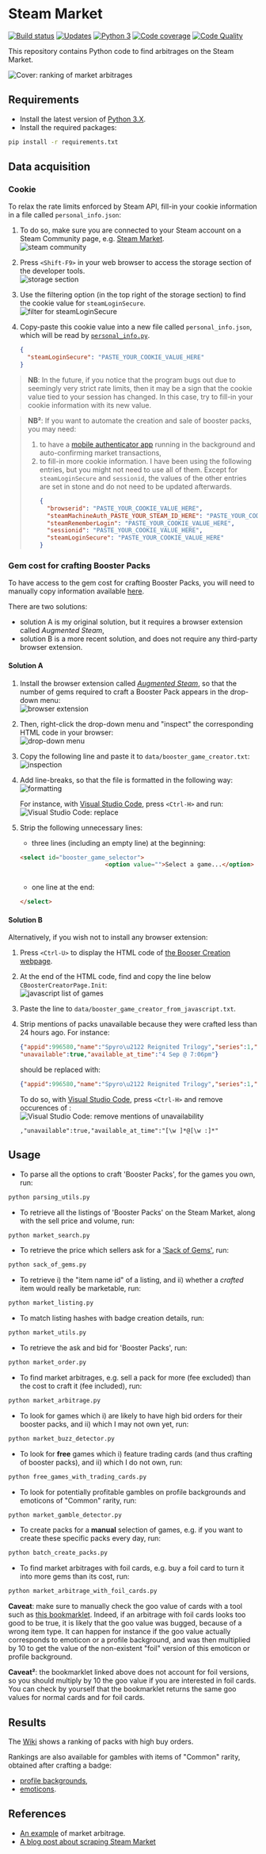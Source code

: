 # Steam Market


[![Build status][build-image]][build]
[![Updates][dependency-image]][pyup]
[![Python 3][python3-image]][pyup]
[![Code coverage][codecov-image]][codecov]
[![Code Quality][codacy-image]][codacy]

This repository contains Python code to find arbitrages on the Steam Market.

![Cover: ranking of market arbitrages](https://github.com/woctezuma/steam-market/wiki/img/rBxZxHX.png)

## Requirements

-   Install the latest version of [Python 3.X](https://www.python.org/downloads/).
-   Install the required packages:

```bash
pip install -r requirements.txt
```

## Data acquisition

### Cookie

To relax the rate limits enforced by Steam API, fill-in your cookie information in a file called `personal_info.json`:

1. To do so, make sure you are connected to your Steam account on a Steam Community page, e.g. [Steam Market](https://steamcommunity.com/market/).<br/> 
  ![steam community](https://github.com/woctezuma/steam-market/wiki/img/K0P9Uxu.png)

2. Press `<Shift-F9>` in your web browser to access the storage section of the developer tools.<br/>
  ![storage section](https://github.com/woctezuma/steam-market/wiki/img/xGfyU7r.png)
    
3. Use the filtering option (in the top right of the storage section) to find the cookie value for `steamLoginSecure`.<br/>
  ![filter for steamLoginSecure](https://github.com/woctezuma/steam-market/wiki/img/YhlPlUy.png)    
    
4. Copy-paste this cookie value into a new file called `personal_info.json`, which will be read by [`personal_info.py`](personal_info.py).<br/>
    ```json
    {
      "steamLoginSecure": "PASTE_YOUR_COOKIE_VALUE_HERE"
    }  
    ```

> **NB**: In the future, if you notice that the program bugs out due to seemingly very strict rate limits, then it may
be a sign that the cookie value tied to your session has changed.
In this case, try to fill-in your cookie information with its new value.

> **NB²**: If you want to automate the creation and sale of booster packs, you may need:
> 1. to have a [mobile authenticator app](https://github.com/Jessecar96/SteamDesktopAuthenticator) running in the background and auto-confirming market transactions,
> 2. to fill-in more cookie information.
I have been using the following entries, but you might not need to use all of them. Except for `steamLoginSecure` and `sessionid`, the values of the other entries are set in stone and do not need to be updated afterwards.
>    ```json
>    {
>      "browserid": "PASTE_YOUR_COOKIE_VALUE_HERE",
>      "steamMachineAuth_PASTE_YOUR_STEAM_ID_HERE": "PASTE_YOUR_COOKIE_VALUE_HERE",
>      "steamRememberLogin": "PASTE_YOUR_COOKIE_VALUE_HERE",
>      "sessionid": "PASTE_YOUR_COOKIE_VALUE_HERE",
>      "steamLoginSecure": "PASTE_YOUR_COOKIE_VALUE_HERE"
>    }
>    ```

### Gem cost for crafting Booster Packs

To have access to the gem cost for crafting Booster Packs, you will need to manually copy information available [here](https://steamcommunity.com/tradingcards/boostercreator/).

There are two solutions:
-   solution A is my original solution, but it requires a browser extension called *Augmented Steam*,
-   solution B is a more recent solution, and does not require any third-party browser extension.

#### Solution A
 
1. Install the browser extension called [*Augmented Steam*](https://es.isthereanydeal.com/), so that the number of gems required to craft a Booster Pack appears in the drop-down menu:<br/>
![browser extension](https://github.com/woctezuma/steam-market/wiki/img/0eovMPR.png)    

2. Then, right-click the drop-down menu and "inspect" the corresponding HTML code in your browser:<br/>
![drop-down menu](https://github.com/woctezuma/steam-market/wiki/img/jU6iI8n.png)

3. Copy the following line and paste it to `data/booster_game_creator.txt`:<br/>
![inspection](https://github.com/woctezuma/steam-market/wiki/img/y1QSzS7.png)

4. Add line-breaks, so that the file is formatted in the following way:<br/>
![formatting](https://github.com/woctezuma/steam-market/wiki/img/YAtWJ5O.png)

   For instance, with [Visual Studio Code](https://code.visualstudio.com/), press `<Ctrl-H>` and run:<br/>
![Visual Studio Code: replace](https://github.com/woctezuma/steam-market/wiki/img/aPKEI7W.png)

5. Strip the following unnecessary lines:

   - three lines (including an empty line) at the beginning:
   ```html
   <select id="booster_game_selector">
                           <option value="">Select a game...</option>
    
   ```

   - one line at the end:
   ```html
   </select>
   ```

#### Solution B

Alternatively, if you wish not to install any browser extension:

1. Press `<Ctrl-U>` to display the HTML code of [the Booser Creation webpage](https://steamcommunity.com/tradingcards/boostercreator/). 

2. At the end of the HTML code, find and copy the line below `CBoosterCreatorPage.Init`:<br/>
![javascript list of games](https://github.com/woctezuma/steam-market/wiki/img/JBxJue8.png)
    
3. Paste the line to `data/booster_game_creator_from_javascript.txt`.

4. Strip mentions of packs unavailable because they were crafted less than 24 hours ago. For instance:
   ```json
   {"appid":996580,"name":"Spyro\u2122 Reignited Trilogy","series":1,"price":"400",
   "unavailable":true,"available_at_time":"4 Sep @ 7:06pm"}
    ```
    should be replaced with:
   ```json
   {"appid":996580,"name":"Spyro\u2122 Reignited Trilogy","series":1,"price":"400"}
    ```    

   To do so, with [Visual Studio Code](https://code.visualstudio.com/), press `<Ctrl-H>` and remove occurences of :<br/>
![Visual Studio Code: remove mentions of unavailability](https://github.com/woctezuma/steam-market/wiki/img/sw2fFnT.png)
   ```regexp
   ,"unavailable":true,"available_at_time":"[\w ]*@[\w :]*"
   ```

## Usage

-   To parse all the options to craft 'Booster Packs', for the games you own, run:

```bash
python parsing_utils.py
```

-   To retrieve all the listings of 'Booster Packs' on the Steam Market, along with the sell price and volume, run:

```bash
python market_search.py
```

-   To retrieve the price which sellers ask for a ['Sack of Gems'](https://steamcommunity.com/market/listings/753/753-Sack%20of%20Gems), run:

```bash
python sack_of_gems.py
```

-   To retrieve i) the "item name id" of a listing, and ii) whether a *crafted* item would really be marketable, run:

```bash
python market_listing.py
```

-   To match listing hashes with badge creation details, run:

```bash
python market_utils.py
```


-   To retrieve the ask and bid for 'Booster Packs', run:

```bash
python market_order.py
```

-   To find market arbitrages, e.g. sell a pack for more (fee excluded) than the cost to craft it (fee included), run:

```bash
python market_arbitrage.py
```

-   To look for games which i) are likely to have high bid orders for their booster packs, and ii) which I may not own yet, run:

```bash
python market_buzz_detector.py
```

-   To look for **free** games which i) feature trading cards (and thus crafting of booster packs), and ii) which I do not own, run:

```bash
python free_games_with_trading_cards.py
```

-   To look for potentially profitable gambles on profile backgrounds and emoticons of "Common" rarity, run:

```bash
python market_gamble_detector.py
```

-   To create packs for a **manual** selection of games, e.g. if you want to create these specific packs every day, run:

```bash
python batch_create_packs.py
```

-   To find market arbitrages with foil cards, e.g. buy a foil card to turn it into more gems than its cost, run:

```bash
python market_arbitrage_with_foil_cards.py
```

**Caveat**: make sure to manually check the goo value of cards with a tool such as [this bookmarklet](https://gaming.stackexchange.com/a/351941).
Indeed, if an arbitrage with foil cards looks too good to be true, it is likely that the goo value was bugged,
because of a wrong item type.
It can happen for instance if the goo value actually corresponds to emoticon or a profile background, and was then
multiplied by 10 to get the value of the non-existent "foil" version of this emoticon or profile background.

**Caveat²**: the bookmarklet linked above does not account for foil versions, so you should multiply by 10 the goo value
if you are interested in foil cards. You can check by yourself that the bookmarklet returns the same goo values for 
normal cards and for foil cards.

## Results

The [Wiki](https://github.com/woctezuma/steam-market/wiki) shows a ranking of packs with high buy orders.

Rankings are also available for gambles with items of "Common" rarity, obtained after crafting a badge:
-   [profile backgrounds](https://github.com/woctezuma/steam-market/wiki/Profile_backgrounds),
-   [emoticons](https://github.com/woctezuma/steam-market/wiki/Emoticons).

## References

-   [An example](https://www.resetera.com/threads/pc-gaming-era-april-2019-goodbye-uzzy-is-your-new-king.108742/page-123#post-20167882) of market arbitrage.
-   [A blog post about scraping Steam Market](https://www.blakeporterneuro.com/learning-python-project-3-scrapping-data-from-steams-community-market/)

<!-- Definitions -->

[build]: <https://travis-ci.org/woctezuma/steam-market>
[build-image]: <https://travis-ci.org/woctezuma/steam-market.svg?branch=master>

[pyup]: <https://pyup.io/repos/github/woctezuma/steam-market/>
[dependency-image]: <https://pyup.io/repos/github/woctezuma/steam-market/shield.svg>
[python3-image]: <https://pyup.io/repos/github/woctezuma/steam-market/python-3-shield.svg>

[codecov]: <https://codecov.io/gh/woctezuma/steam-market>
[codecov-image]: <https://codecov.io/gh/woctezuma/steam-market/branch/master/graph/badge.svg>

[codacy]: <https://www.codacy.com/app/woctezuma/steam-market>
[codacy-image]: <https://api.codacy.com/project/badge/Grade/c1b2f9f7a02a47a4baa22f6439be9c8a>

